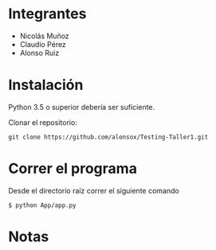 # Integrantes

- Nicolás Muñoz
- Claudio Pérez
- Alonso Ruiz

# Instalación

Python 3.5 o superior debería ser suficiente.

Clonar el repositorio:

```
git clone https://github.com/alonsox/Testing-Taller1.git
```
 

# Correr el programa

Desde el directorio raíz correr el siguiente comando

```
$ python App/app.py
```

# Notas